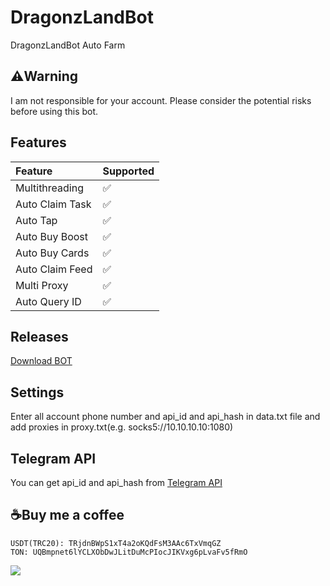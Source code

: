 # DragonzLandBot
DragonzLandBot Auto Farm

## ⚠️Warning
I am not responsible for your account. Please consider the potential risks before using this bot.

## Features
| Feature                   | Supported |
| :------------------------ | :-------- |
| Multithreading            | ✅        |
| Auto Claim Task           | ✅        |
| Auto Tap                  | ✅        |
| Auto Buy Boost            | ✅        |
| Auto Buy Cards            | ✅        |
| Auto Claim Feed           | ✅        |
| Multi Proxy               | ✅        |
| Auto Query ID             | ✅        |

## Releases
[Download BOT](https://github.com/glad-tidings/DragonzLandBot-New/releases)

## Settings
Enter all account phone number and api_id and api_hash in data.txt file and add proxies in proxy.txt(e.g. socks5://10.10.10.10:1080)

## Telegram API
You can get api_id and api_hash from [Telegram API](https://my.telegram.org)

## ☕Buy me a coffee
```
USDT(TRC20): TRjdnBWpS1xT4a2oKQdFsM3AAc6TxVmqGZ
TON: UQBmpnet6lYCLXObDwJLitDuMcPIocJIKVxg6pLvaFv5fRmO
```

![](http://visit.parselecom.com/Api/Visit/38/CF3476)
